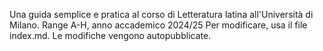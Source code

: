 Una guida semplice e pratica al corso di Letteratura latina all'Università di Milano. Range A-H, anno accademico 2024/25
Per modificare, usa il file index.md. Le modifiche vengono autopubblicate.
